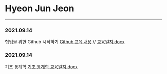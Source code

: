 # Hyeon Jun Jeon
----
### 2021.09.14
협업을 위한 Github 시작하기
[Github 교육 내용](Training/Git/2021.09.14.md) //  [교육일지.docx](Training/Git)

### 2021.09.14
기초 통계학 
[기초 통계학 교육일지.docx](교육일지/교육일지(2021.09.15)_전현준.docx)